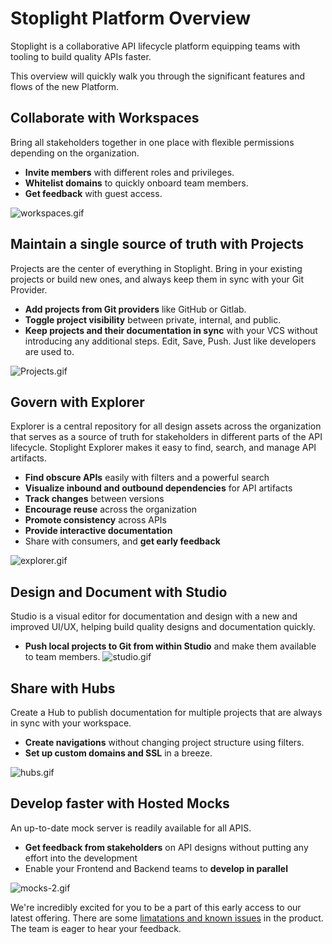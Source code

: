 # Stoplight Platform Overview
Stoplight is a collaborative API lifecycle platform equipping teams with tooling to build quality APIs faster.

This overview will quickly walk you through the significant features and flows of the new Platform. 

## Collaborate with Workspaces
Bring all stakeholders together in one place with flexible permissions depending on the organization. 

- **Invite members** with different roles and privileges.
- **Whitelist domains** to quickly onboard team members.
- **Get feedback** with guest access.

![workspaces.gif](https://s6.gifyu.com/images/workspaces.gif)


## Maintain a single source of truth with Projects
Projects are the center of everything in Stoplight. Bring in your existing projects or build new ones, and always keep them in sync with your Git Provider.  
- **Add projects from Git providers** like GitHub or Gitlab. 
- **Toggle project visibility** between private, internal, and public.
- **Keep projects and their documentation in sync** with your VCS without introducing any additional steps. Edit, Save, Push. Just like developers are used to.

![Projects.gif](https://s6.gifyu.com/images/Projects.gif)

 
## Govern with Explorer
Explorer is a central repository for all design assets across the organization that serves as a source of truth for stakeholders in different parts of the API lifecycle. Stoplight Explorer makes it easy to find, search, and manage  API artifacts.

- **Find obscure APIs** easily with filters and a powerful search
- **Visualize inbound and outbound dependencies** for API artifacts
- **Track changes** between versions
- **Encourage reuse** across the organization
- **Promote consistency** across APIs
- **Provide interactive documentation**
- Share with consumers, and **get early feedback**

![explorer.gif](https://s6.gifyu.com/images/explorer.gif)

## Design and Document with Studio
Studio is a visual editor for documentation and design with a new and improved UI/UX, helping build quality designs and documentation quickly. 

- **Push local projects to Git from within Studio** and make them available to team members. 
![studio.gif](https://s6.gifyu.com/images/studio.gif)

## Share with Hubs
Create a Hub to publish documentation for multiple projects that are always in sync with your workspace.

- **Create navigations** without changing project structure using filters.
- **Set up custom domains and SSL** in a breeze. 

![hubs.gif](https://s6.gifyu.com/images/hubs.gif)

## Develop faster with Hosted Mocks
An up-to-date mock server is readily available for all APIS.

- **Get feedback from stakeholders** on API designs without putting any effort into the development
- Enable your Frontend and Backend teams to **develop in parallel**

![mocks-2.gif](https://s6.gifyu.com/images/mocks-2.gif)

We're incredibly excited for you to be a part of this early access to our latest offering. There are some [limatations and known issues](2.limtations.md) in the product. The team is eager to hear your feedback.